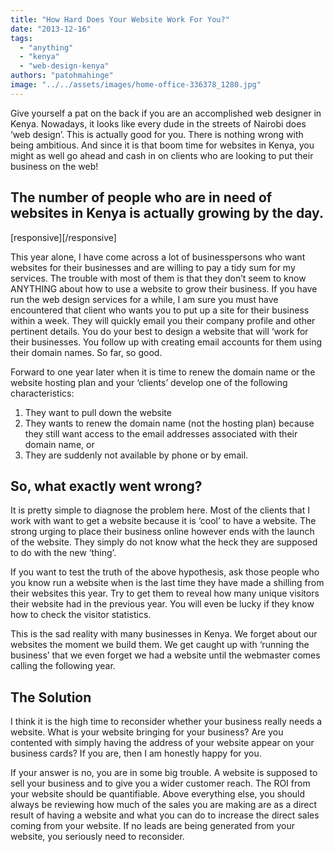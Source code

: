 ```yaml
---
title: "How Hard Does Your Website Work For You?"
date: "2013-12-16"
tags: 
  - "anything"
  - "kenya"
  - "web-design-kenya"
authors: "patohmahinge"
image: "../../assets/images/home-office-336378_1280.jpg"
---
```


Give yourself a pat on the back if you are an accomplished web designer in Kenya. Nowadays, it looks like every dude in the streets of Nairobi does ‘web design’. This is actually good for you. There is nothing wrong with being ambitious. And since it is that boom time for websites in Kenya, you might as well go ahead and cash in on clients who are looking to put their business on the web!

## The number of people who are in need of websites in Kenya is actually growing by the day.

\[responsive\]\[/responsive\]

This year alone, I have come across a lot of businesspersons who want websites for their businesses and are willing to pay a tidy sum for my services. The trouble with most of them is that they don’t seem to know ANYTHING about how to use a website to grow their business. If you have run the web design services for a while, I am sure you must have encountered that client who wants you to put up a site for their business within a week. They will quickly email you their company profile and other pertinent details. You do your best to design a website that will ‘work for their businesses. You follow up with creating email accounts for them using their domain names. So far, so good.

Forward to one year later when it is time to renew the domain name or the website hosting plan and your ‘clients’ develop one of the following characteristics:

1. They want to pull down the website
2. They wants to renew the domain name (not the hosting plan) because they still want access to the email addresses associated with their domain name, or
3. They are suddenly not available by phone or by email.

## So, what exactly went wrong?

It is pretty simple to diagnose the problem here. Most of the clients that I work with want to get a website because it is ‘cool’ to have a website. The strong urging to place their business online however ends with the launch of the website. They simply do not know what the heck they are supposed to do with the new ‘thing’.

If you want to test the truth of the above hypothesis, ask those people who you know run a website when is the last time they have made a shilling from their websites this year. Try to get them to reveal how many unique visitors their website had in the previous year. You will even be lucky if they know how to check the visitor statistics.

This is the sad reality with many businesses in Kenya. We forget about our websites the moment we build them. We get caught up with ‘running the business’ that we even forget we had a website until the webmaster comes calling the following year.

## The Solution

I think it is the high time to reconsider whether your business really needs a website. What is your website bringing for your business? Are you contented with simply having the address of your website appear on your business cards? If you are, then I am honestly happy for you.

If your answer is no, you are in some big trouble. A website is supposed to sell your business and to give you a wider customer reach. The ROI from your website should be quantifiable. Above everything else, you should always be reviewing how much of the sales you are making are as a direct result of having a website and what you can do to increase the direct sales coming from your website. If no leads are being generated from your website, you seriously need to reconsider.
